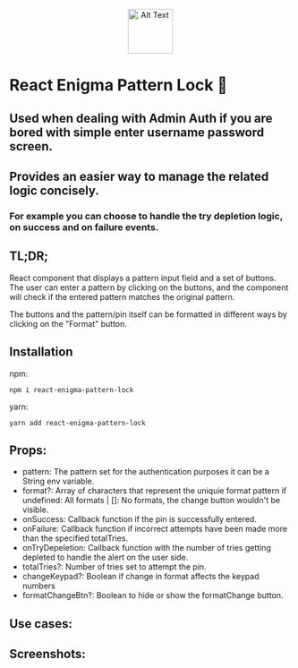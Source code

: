 <p align="center">
  <img src="https://img.freepik.com/free-vector/vector-security-padlock-chrome-steel-with-dial-isolated-white_1284-48153.jpg?size=626&ext=jpg&uid=R84241264&ga=GA1.1.1605797513.1690805042&semt=ais" alt="Alt Text" width="80" height="80">
</p>

# React Enigma Pattern Lock 🔐

## Used when dealing with Admin Auth if you are bored with simple enter username password screen.

## Provides an easier way to manage the related logic concisely.

### For example you can choose to handle the try depletion logic, on success and on failure events.

## TL;DR;

React component that displays a pattern input field and a set of buttons.
The user can enter a pattern by clicking on the buttons, and the component will check if the entered pattern matches the original pattern.

The buttons and the pattern/pin itself can be formatted in different ways by clicking on the "Format" button.

## Installation

npm:

```shell
npm i react-enigma-pattern-lock
```

yarn:

```shell
yarn add react-enigma-pattern-lock
```

## Props:

- pattern: The pattern set for the authentication purposes it can be a String env variable.
- format?: Array of characters that represent the uniquie format pattern if undefined: All formats | []: No formats, the change button wouldn't be visible.
- onSuccess: Callback function if the pin is successfully entered.
- onFailure: Callback function if incorrect attempts have been made more than the specified totalTries.
- onTryDepeletion: Callback function with the number of tries getting depleted to handle the alert on the user side.
- totalTries?: Number of tries set to attempt the pin.
- changeKeypad?: Boolean if change in format affects the keypad numbers
- formatChangeBtn?: Boolean to hide or show the formatChange button.

## Use cases:

## Screenshots:
